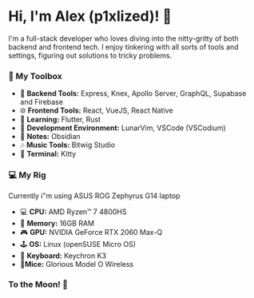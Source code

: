 # Hi, I'm Alex (p1xlized)! 👋

I'm a full-stack developer who loves diving into the nitty-gritty of both backend and frontend tech. I enjoy tinkering with all sorts of tools and settings, figuring out solutions to tricky problems.

### 🔨 My Toolbox

- 🚀 **Backend Tools:** Express, Knex, Apollo Server, GraphQL, Supabase and Firebase
- 🌐 **Frontend Tools:** React, VueJS, React Native
- 📑 **Learning:** Flutter, Rust
- 🔨 **Development Environment:** LunarVim, VSCode (VSCodium)
- 📑 **Notes:** Obsidian
- 🎶 **Music Tools:** Bitwig Studio
- 👾 **Terminal:** Kitty

### 💻 My Rig
Currently i"m using ASUS ROG Zephyrus G14 laptop
- 💻 **CPU:** AMD Ryzen™ 7 4800HS
- 🧠 **Memory:** 16GB RAM
- 🎮 **GPU:** NVIDIA GeForce RTX 2060 Max-Q 
- 🕹️ **OS:** Linux (openSUSE Micro OS)
- 🎹 **Keyboard:** Keychron K3
- 🎯**Mice:** Glorious Model O Wireless

### To the Moon! 🚀




